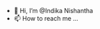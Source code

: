 - 👋 Hi, I’m @Indika Nishantha 
- 📫 How to reach me ...

<!---
IndikaNish83/IndikaNish83 is a ✨ special ✨ repository because its `README.md` (this file) appears on your GitHub profile.
You can click the Preview link to take a look at your changes.
--->
